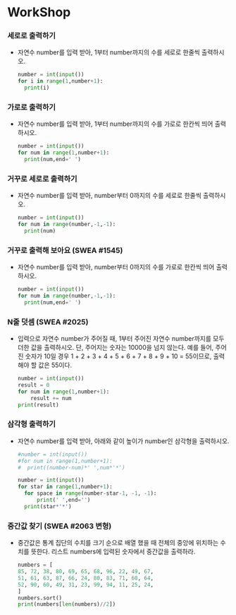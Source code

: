 # WorkShop

### 세로로 출력하기

- 자연수 number를 입력 받아, 1부터 number까지의 수를 세로로 한줄씩 출력하시오.
  
  ```python
  number = int(input())
  for i in range(1,number+1):
    print(i)  
  ```

### 가로로 출력하기

* 자연수 number를 입력 받아, 1부터 number까지의 수를 가로로 한칸씩 띄어 출력하시오.
  
  ```python
  number = int(input())
  for num in range(1,number+1):
    print(num,end=' ')
  ```

### 거꾸로 세로로 출력하기

- 자연수 number를 입력 받아, number부터 0까지의 수를 세로로 한줄씩 출력하시오.
  
  ```python
  number = int(input())
  for num in range(number,-1,-1):
    print(num)
  ```

### 거꾸로 출력해 보아요 (SWEA #1545)

* 자연수 number를 입력 받아, number부터 0까지의 수를 가로로 한칸씩 띄어 출력하시오.
  
  ```python
  number = int(input())  
  for num in range(number,-1,-1):
    print(num,end=' ')
  ```

### N줄 덧셈 (SWEA #2025)

- 입력으로 자연수 number가 주어질 때, 1부터 주어진 자연수 number까지를 모두 더한
  값을 출력하시오. 단, 주어지는 숫자는 10000을 넘지 않는다. 예를 들어, 주어진 숫자가
  10일 경우 1 + 2 + 3 + 4 + 5 + 6 + 7 + 8 + 9 + 10 = 55이므로, 출력해야 할 값은 55이다.
  
  ```python
  number = int(input()) 
  result = 0
  for num in range(1,number+1):
      result += num
  print(result)
  ```

### 삼각형 출력하기

* 자연수 number를 입력 받아, 아래와 같이 높이가 number인 삼각형을 출력하시오.
  
  ```python
  #number = int(input())
  #for num in range(1,number+1):
  #  print((number-num)*' ',num*'*')
  
  number = int(input())
  for star in range(1,number+1):
    for space in range(number-star-1, -1, -1):
        print(' ',end='')
    print(star*'*')
  ```

### 중간값 찾기 (SWEA #2063 변형)

- 중간값은 통계 집단의 수치를 크기 순으로 배열 했을 때 전체의 중앙에 위치하는 수치를
  뜻한다. 리스트 numbers에 입력된 숫자에서 중간값을 출력하라.
  
  ```python
  numbers = [
  85, 72, 38, 80, 69, 65, 68, 96, 22, 49, 67,
  51, 61, 63, 87, 66, 24, 80, 83, 71, 60, 64,
  52, 90, 60, 49, 31, 23, 99, 94, 11, 25, 24,
  ]
  numbers.sort()
  print(numbers[len(numbers)//2])
  ```

